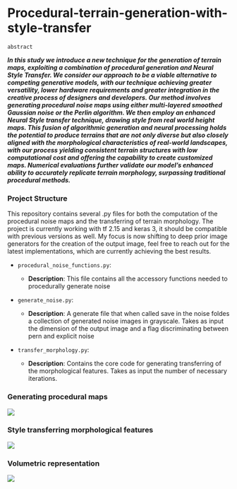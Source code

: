 # Procedural-terrain-generation-with-style-transfer

`abstract`


***In this study we introduce a new technique for the generation of terrain maps, exploiting a combination of procedural generation and Neural Style Transfer. We consider our approach to be a viable alternative to competing generative models, with our technique achieving greater versatility, lower hardware requirements and greater integration in the creative process of designers and developers. Our method involves generating procedural noise maps using either multi-layered smoothed Gaussian noise or the Perlin algorithm. We then employ an enhanced Neural Style transfer technique, drawing style from real world height maps. This fusion of algorithmic generation and neural processing holds the potential to produce terrains that are not only diverse but also closely aligned with the morphological characteristics of real-world landscapes, with our process yielding consistent terrain structures with low computational cost and offering the capability to create customized maps. Numerical evaluations further validate our model’s enhanced ability to accurately replicate terrain morphology, surpassing traditional procedural methods.***

### Project Structure

This repository contains several .py files for both the computation of the procedural noise maps and the transferring of terrain morphology. The project is currently working with tf 2.15 and keras 3, it should be compatible with previous versions as well. My focus is now shifting to deep prior image generators for the creation of the output image, feel free to reach out for the latest implementations, which are currently achieving the best results. 

- `procedural_noise_functions.py`: 
    - **Description**: This file contains all the accessory functions needed to procedurally generate noise

- `generate_noise.py`: 
    - **Description**: A generate file that when called save in the noise foldes a collection of generated noise images in grayscale. Takes as input the dimension of the output image and a flag discriminating between pern and explicit noise 

- `transfer_morphology.py`: 
    - **Description**: Contains the core code for generating transferring of the morphological features. Takes as input the number of necessary iterations. 

### Generating procedural maps

![](https://github.com/fmerizzi/Procedural-terrain-generation-with-style-transfer/blob/main/images/presenting.png)

### Style transferring morphological features

![](https://github.com/fmerizzi/Procedural-terrain-generation-with-style-transfer/blob/main/images/general_results.png)

### Volumetric representation

![](https://github.com/fmerizzi/Procedural-terrain-generation-with-style-transfer/blob/main/images/summary.drawio.png)
